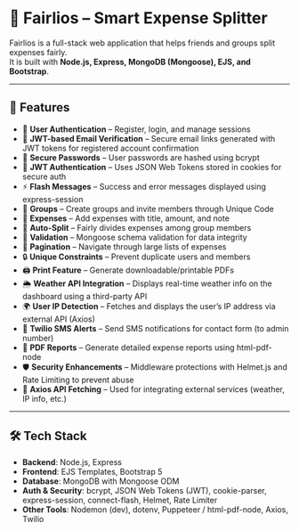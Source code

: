 # 🚀 Fairlios – Smart Expense Splitter  

Fairlios is a full-stack web application that helps friends and groups split expenses fairly.  
It is built with **Node.js, Express, MongoDB (Mongoose), EJS, and Bootstrap**.  

---

## 📖 Features  

- 👤 **User Authentication** – Register, login, and manage sessions
- 📧 **JWT-based Email Verification** – Secure email links generated with JWT tokens for registered account confirmation
- 🔑 **Secure Passwords** – User passwords are hashed using bcrypt
- 🍪 **JWT Authentication** – Uses JSON Web Tokens stored in cookies for secure auth
- ⚡ **Flash Messages** – Success and error messages displayed using express-session
- 👥 **Groups** – Create groups and invite members through Unique Code
- 💸 **Expenses** – Add expenses with title, amount, and note
- 🔀 **Auto-Split** – Fairly divides expenses among group members
- 📝 **Validation** – Mongoose schema validation for data integrity
- 📑 **Pagination** – Navigate through large lists of expenses
- 🔒 **Unique Constraints** – Prevent duplicate users and members
- 🖨️ **Print Feature** – Generate downloadable/printable PDFs
- 🌦️ **Weather API Integration** – Displays real-time weather info on the dashboard using a third-party API
- 🌍 **User IP Detection** – Fetches and displays the user’s IP address via external API (Axios)
- 📱 **Twilio SMS Alerts** – Send SMS notifications for contact form (to admin number)
- 📄 **PDF Reports** – Generate detailed expense reports using html-pdf-node
- 🛡️ **Security Enhancements** – Middleware protections with Helmet.js and Rate Limiting to prevent abuse
- 🔗 **Axios API Fetching** – Used for integrating external services (weather, IP info, etc.)

---

## 🛠️ Tech Stack  

- **Backend**: Node.js, Express
- **Frontend**: EJS Templates, Bootstrap 5
- **Database**: MongoDB with Mongoose ODM
- **Auth & Security**: bcrypt, JSON Web Tokens (JWT), cookie-parser, express-session, connect-flash, Helmet, Rate Limiter
- **Other Tools**: Nodemon (dev), dotenv, Puppeteer / html-pdf-node, Axios, Twilio  